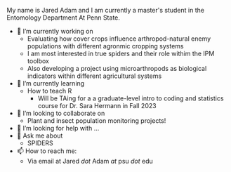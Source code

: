 My name is Jared Adam and I am currently a master's student in the Entomology Department At Penn State.
- 🔭 I’m currently working on
    - Evaluating how cover crops influence arthropod-natural enemy populations with different agronmic cropping systems 
    - I am most interested in true spiders and their role withim the IPM toolbox 
    - Also developing a project using microarthropods as biological indicators within different agricultural systems
- 🌱 I’m currently learning 
    - How to teach R
      - Will be TAing for a a graduate-level intro to coding and statistics course for Dr. Sara Hermann in Fall 2023
- 👯 I’m looking to collaborate on 
    - Plant and insect population monitoring projects!
- 🤔 I’m looking for help with ...
- 💬 Ask me about 
    - SPIDERS
- 📫 How to reach me: 
    - Via email at Jared *dot* Adam *at* psu *dot* edu
